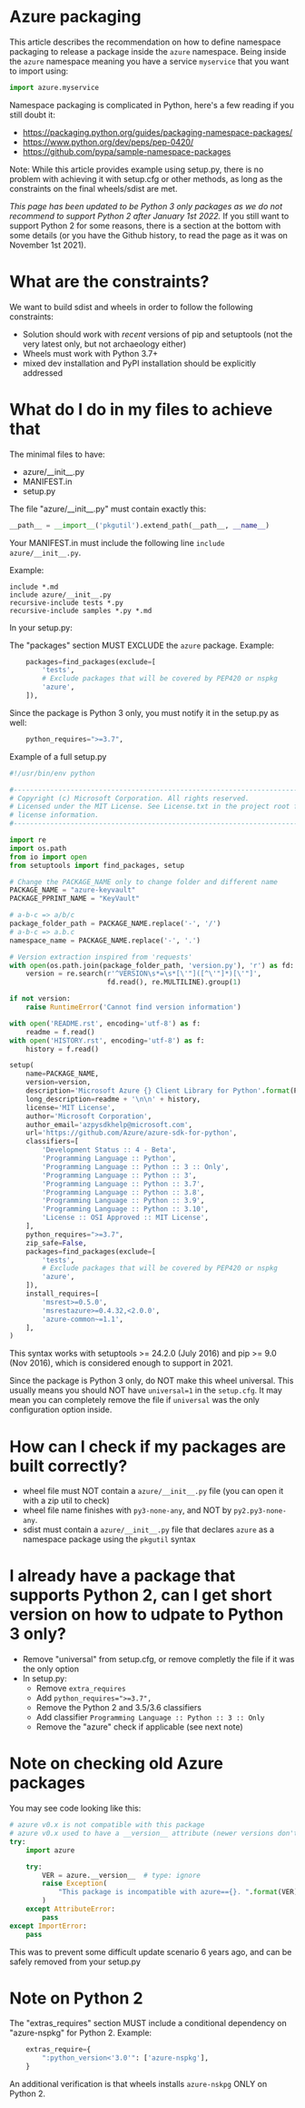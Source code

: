 # Azure packaging

This article describes the recommendation on how to define namespace packaging to release a package inside the `azure` namespace. Being inside the `azure` namespace meaning you have a service `myservice` that you want to import using:
```python
import azure.myservice
```

Namespace packaging is complicated in Python, here's a few reading if you still doubt it:
- https://packaging.python.org/guides/packaging-namespace-packages/
- https://www.python.org/dev/peps/pep-0420/
- https://github.com/pypa/sample-namespace-packages

Note:
While this article provides example using setup.py, there is no problem with achieving it with setup.cfg or other methods, as long as the constraints on the final wheels/sdist are met.

*This page has been updated to be Python 3 only packages as we do not recommend to support Python 2 after January 1st 2022.* If you still want to support Python 2 for some reasons, there is a section at the bottom with some details (or you have the Github history, to read the page as it was on November 1st 2021).

# What are the constraints?

We want to build sdist and wheels in order to follow the following constraints:
- Solution should work with *recent* versions of pip and setuptools (not the very latest only, but not archaeology either)
- Wheels must work with Python 3.7+
- mixed dev installation and PyPI installation should be explicitly addressed

# What do I do in my files to achieve that

The minimal files to have:
- azure/\_\_init\_\_.py
- MANIFEST.in
- setup.py

The file "azure/\_\_init\_\_.py" must contain exactly this:
```python
__path__ = __import__('pkgutil').extend_path(__path__, __name__)
```

Your MANIFEST.in must include the following line `include azure/__init__.py`.

Example:
```shell
include *.md
include azure/__init__.py
recursive-include tests *.py
recursive-include samples *.py *.md
```
In your setup.py:

The "packages" section MUST EXCLUDE the `azure` package. Example:
```python
    packages=find_packages(exclude=[
        'tests',
        # Exclude packages that will be covered by PEP420 or nspkg
        'azure',
    ]),
```

Since the package is Python 3 only, you must notify it in the setup.py as well:
```python
    python_requires=">=3.7",
```

Example of a full setup.py
```python
#!/usr/bin/env python

#-------------------------------------------------------------------------
# Copyright (c) Microsoft Corporation. All rights reserved.
# Licensed under the MIT License. See License.txt in the project root for
# license information.
#--------------------------------------------------------------------------

import re
import os.path
from io import open
from setuptools import find_packages, setup

# Change the PACKAGE_NAME only to change folder and different name
PACKAGE_NAME = "azure-keyvault"
PACKAGE_PPRINT_NAME = "KeyVault"

# a-b-c => a/b/c
package_folder_path = PACKAGE_NAME.replace('-', '/')
# a-b-c => a.b.c
namespace_name = PACKAGE_NAME.replace('-', '.')

# Version extraction inspired from 'requests'
with open(os.path.join(package_folder_path, 'version.py'), 'r') as fd:
    version = re.search(r'^VERSION\s*=\s*[\'"]([^\'"]*)[\'"]',
                        fd.read(), re.MULTILINE).group(1)

if not version:
    raise RuntimeError('Cannot find version information')

with open('README.rst', encoding='utf-8') as f:
    readme = f.read()
with open('HISTORY.rst', encoding='utf-8') as f:
    history = f.read()

setup(
    name=PACKAGE_NAME,
    version=version,
    description='Microsoft Azure {} Client Library for Python'.format(PACKAGE_PPRINT_NAME),
    long_description=readme + '\n\n' + history,
    license='MIT License',
    author='Microsoft Corporation',
    author_email='azpysdkhelp@microsoft.com',
    url='https://github.com/Azure/azure-sdk-for-python',
    classifiers=[
        'Development Status :: 4 - Beta',
        'Programming Language :: Python',
        'Programming Language :: Python :: 3 :: Only',
        'Programming Language :: Python :: 3',
        'Programming Language :: Python :: 3.7',
        'Programming Language :: Python :: 3.8',
        'Programming Language :: Python :: 3.9',
        'Programming Language :: Python :: 3.10',
        'License :: OSI Approved :: MIT License',
    ],
    python_requires=">=3.7",
    zip_safe=False,
    packages=find_packages(exclude=[
        'tests',
        # Exclude packages that will be covered by PEP420 or nspkg
        'azure',
    ]),
    install_requires=[
        'msrest>=0.5.0',
        'msrestazure>=0.4.32,<2.0.0',
        'azure-common~=1.1',
    ],
)
```

This syntax works with setuptools >= 24.2.0 (July 2016) and pip >= 9.0 (Nov 2016), which is considered enough to support in 2021.

Since the package is Python 3 only, do NOT make this wheel universal. This usually means you should NOT have `universal=1` in the `setup.cfg`. It may mean you can completely remove the file if `universal` was the only configuration option inside.

# How can I check if my packages are built correctly?

- wheel file must NOT contain a `azure/__init__.py` file (you can open it with a zip util to check)
- wheel file name finishes with `py3-none-any`, and NOT by `py2.py3-none-any`.
- sdist must contain a `azure/__init__.py` file that declares `azure` as a namespace package using the `pkgutil` syntax

# I already have a package that supports Python 2, can I get short version on how to udpate to Python 3 only?

- Remove "universal" from setup.cfg, or remove completly the file if it was the only option
- In setup.py:
  - Remove `extra_requires`
  - Add `python_requires=">=3.7",`
  - Remove the Python 2 and 3.5/3.6 classifiers
  - Add classifier `Programming Language :: Python :: 3 :: Only`
  - Remove the "azure" check if applicable (see next note)

# Note on checking old Azure packages

You may see code looking like this:
```python
# azure v0.x is not compatible with this package
# azure v0.x used to have a __version__ attribute (newer versions don't)
try:
    import azure

    try:
        VER = azure.__version__  # type: ignore
        raise Exception(
            "This package is incompatible with azure=={}. ".format(VER) + 'Uninstall it with "pip uninstall azure".'
        )
    except AttributeError:
        pass
except ImportError:
    pass
```

This was to prevent some difficult update scenario 6 years ago, and can be safely removed from your setup.py

# Note on Python 2

The "extras_requires" section MUST include a conditional dependency on "azure-nspkg" for Python 2. Example:

```python
    extras_require={
        ":python_version<'3.0'": ['azure-nspkg'],
    }
```

An additional verification is that wheels installs `azure-nskpg` ONLY on Python 2.
